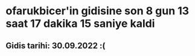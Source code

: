 # ofarukbicer'in gidisine son 8 gun 13 saat 17 dakika 15 saniye kaldi

## Gidis tarihi: 30.09.2022 :(